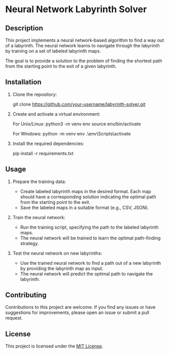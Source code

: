 # Neural Network Labyrinth Solver

## Description

This project implements a neural network-based algorithm to find a way out of a labyrinth. The neural network learns to navigate through the labyrinth by training on a set of labeled labyrinth maps.

The goal is to provide a solution to the problem of finding the shortest path from the starting point to the exit of a given labyrinth.

## Installation

1. Clone the repository:

   git clone https://github.com/your-username/labyrinth-solver.git

2. Create and activate a virtual environment:

   For Unix/Linux:
   python3 -m venv env
   source env/bin/activate  

   For Windows:
   python -m venv env
   .\env\Scripts\activate


3. Install the required dependencies:

   pip install -r requirements.txt

## Usage

1. Prepare the training data:

   - Create labeled labyrinth maps in the desired format. Each map should have a corresponding solution indicating the optimal path from the starting point to the exit.
   - Save the labeled maps in a suitable format (e.g., CSV, JSON).

2. Train the neural network:

   - Run the training script, specifying the path to the labeled labyrinth maps.
   - The neural network will be trained to learn the optimal path-finding strategy.

3. Test the neural network on new labyrinths:

   - Use the trained neural network to find a path out of a new labyrinth by providing the labyrinth map as input.
   - The neural network will predict the optimal path to navigate the labyrinth.

## Contributing

Contributions to this project are welcome. If you find any issues or have suggestions for improvements, please open an issue or submit a pull request.

## License

This project is licensed under the [MIT License](LICENSE).
